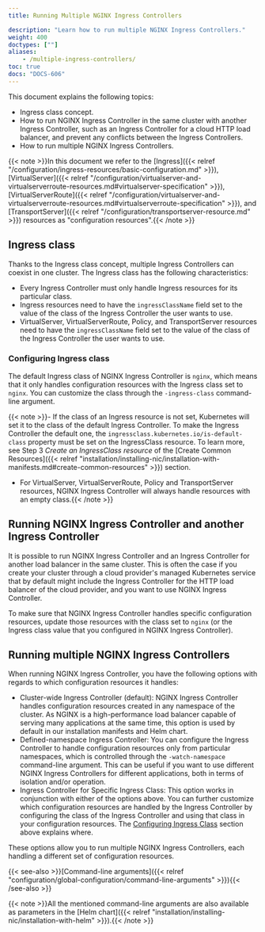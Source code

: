 ```yaml
---
title: Running Multiple NGINX Ingress Controllers

description: "Learn how to run multiple NGINX Ingress Controllers."
weight: 400
doctypes: [""]
aliases:
    - /multiple-ingress-controllers/
toc: true
docs: "DOCS-606"
---
```


This document explains the following topics:

- Ingress class concept.
- How to run NGINX Ingress Controller in the same cluster with another Ingress Controller, such as an Ingress Controller for a cloud HTTP load balancer, and prevent any conflicts between the Ingress Controllers.
- How to run multiple NGINX Ingress Controllers.

{{< note >}}In this document we refer to the [Ingress]({{< relref "/configuration/ingress-resources/basic-configuration.md" >}}), [VirtualServer]({{< relref "/configuration/virtualserver-and-virtualserverroute-resources.md#virtualserver-specification" >}}), [VirtualServerRoute]({{< relref "/configuration/virtualserver-and-virtualserverroute-resources.md#virtualserverroute-specification" >}}), and [TransportServer]({{< relref "/configuration/transportserver-resource.md" >}}) resources as "configuration resources".{{< /note >}}

## Ingress class

Thanks to the Ingress class concept, multiple Ingress Controllers can coexist in one cluster. The Ingress class has the following characteristics:

- Every Ingress Controller must only handle Ingress resources for its particular class.
- Ingress resources need to have the `ingressClassName` field set to the value of the class of the Ingress Controller the user wants to use.
- VirtualServer, VirtualServerRoute, Policy, and TransportServer resources need to have the `ingressClassName` field set to the value of the class of the Ingress Controller the user wants to use.

### Configuring Ingress class

The default Ingress class of NGINX Ingress Controller is `nginx`, which means that it only handles configuration resources with the Ingress class set to `nginx`. You can customize the class through the `-ingress-class` command-line argument.

{{< note >}}- If the class of an Ingress resource is not set, Kubernetes will set it to the class of the default Ingress Controller. To make the Ingress Controller the default one, the `ingressclass.kubernetes.io/is-default-class` property must be set on the IngressClass resource. To learn more, see Step 3 *Create an IngressClass resource* of the [Create Common Resources]({{< relref "installation/installing-nic/installation-with-manifests.md#create-common-resources" >}}) section.
- For VirtualServer, VirtualServerRoute, Policy and TransportServer resources, NGINX Ingress Controller will always handle resources with an empty class.{{< /note >}}

## Running NGINX Ingress Controller and another Ingress Controller

It is possible to run NGINX Ingress Controller and an Ingress Controller for another load balancer in the same cluster. This is often the case if you create your cluster through a cloud provider's managed Kubernetes service that by default might include the Ingress Controller for the HTTP load balancer of the cloud provider, and you want to use NGINX Ingress Controller.

To make sure that NGINX Ingress Controller handles specific configuration resources, update those resources with the class set to `nginx` (or the Ingress class value that you configured in NGINX Ingress Controller).

## Running multiple NGINX Ingress Controllers

When running NGINX Ingress Controller, you have the following options with regards to which configuration resources it handles:

- Cluster-wide Ingress Controller (default): NGINX Ingress Controller handles configuration resources created in any namespace of the cluster. As NGINX is a high-performance load balancer capable of serving many applications at the same time, this option is used by default in our installation manifests and Helm chart.
- Defined-namespace Ingress Controller: You can configure the Ingress Controller to handle configuration resources only from particular namespaces, which is controlled through the `-watch-namespace` command-line argument. This can be useful if you want to use different NGINX Ingress Controllers for different applications, both in terms of isolation and/or operation.
- Ingress Controller for Specific Ingress Class: This option works in conjunction with either of the options above. You can further customize which configuration resources are handled by the Ingress Controller by configuring the class of the Ingress Controller and using that class in your configuration resources. The [Configuring Ingress Class](#configuring-ingress-class) section above explains where.

These options allow you to run multiple NGINX Ingress Controllers, each handling a different set of configuration resources.

{{< see-also >}}[Command-line arguments]({{< relref "configuration/global-configuration/command-line-arguments" >}}){{< /see-also >}}

{{< note >}}All the mentioned command-line arguments are also available as parameters in the [Helm chart]({{< relref "installation/installing-nic/installation-with-helm" >}}).{{< /note >}}
